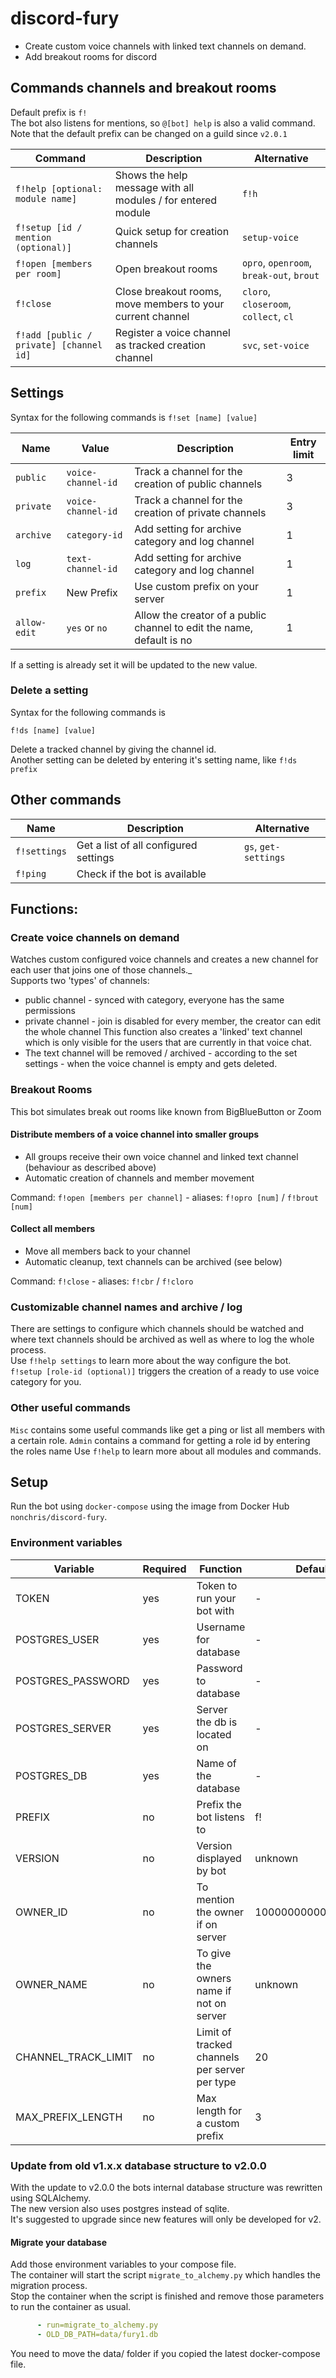 # discord-fury
* Create custom voice channels with linked text channels on demand.  
* Add breakout rooms for discord

## Commands channels and breakout rooms
Default prefix is `f!`  
The bot also listens for mentions, so `@[bot] help` is also a valid command.  
Note that the default prefix can be changed on a guild since `v2.0.1`  

| Command | Description | Alternative |  
| ------ |   ------ | ------- | 
| `f!help [optional: module name]` | Shows the help message with all modules / for entered module | `f!h` |
| `f!setup [id / mention (optional)]` | Quick setup for creation channels | `setup-voice` |
| `f!open [members per room]` | Open breakout rooms | `opro`, `openroom`, `break-out`, `brout` |
| `f!close` | Close breakout rooms, move members to your current channel | `cloro`, `closeroom`, `collect`, `cl` |
| `f!add [public / private] [channel id]` | Register a voice channel as tracked creation channel | `svc`, `set-voice`|

## Settings
Syntax for the following commands is `f!set [name] [value]`  

| Name | Value | Description | Entry limit |  
| ------ | ------ | ------- | ------ |  
| `public` | `voice-channel-id` | Track a channel for the creation of public channels   | 3 |  
| `private` | `voice-channel-id` | Track a channel for the creation of private channels   | 3 |  
| `archive` | `category-id` | Add setting for archive category and log channel | 1 |  
| `log` | `text-channel-id` | Add setting for archive category and log channel | 1 |  
| `prefix` | New Prefix | Use custom prefix on your server | 1 |  
| `allow-edit` | `yes` or `no` | Allow the creator of a public channel to edit the name, default is no | 1 |  

If a setting is already set it will be updated to the new value.  

### Delete a setting
Syntax for the following commands is   

`f!ds [name] [value]`  

Delete a tracked channel by giving the channel id.  
Another setting can be deleted by entering it's setting name, like `f!ds prefix`  

## Other commands
| Name |  Description | Alternative |  
| ------ |   ------ | ------- |  
| `f!settings` | Get a list of all configured settings | `gs`, `get-settings` |  
| `f!ping` | Check if the bot is available | |  

## Functions:
### Create voice channels on demand
Watches custom configured voice channels and creates a new channel for each user that joins one of those channels._  
Supports two 'types' of channels:
* public channel - synced with category, everyone has the same permissions  
* private channel - join is disabled for every member, the creator can edit the whole channel
This function also creates a 'linked' text channel which is only visible for the users that are currently in that voice chat.
* The text channel will be removed / archived - according to the set settings - when the voice channel is empty and gets deleted.

### Breakout Rooms
This bot simulates break out rooms like known from BigBlueButton or Zoom
#### Distribute members of a voice channel into smaller groups 
* All groups receive their own voice channel and linked text channel (behaviour as described above)
* Automatic creation of channels and member movement

Command: `f!open [members per channel]` - aliases: `f!opro [num]` / `f!brout [num]`

#### Collect all members
* Move all members back to your channel
* Automatic cleanup, text channels can be archived (see below)

Command: `f!close` - aliases: `f!cbr` / `f!cloro`

### Customizable channel names and archive / log
There are settings to configure which channels should be watched and where text channels should be archived as well as where to log the whole process.  
Use `f!help settings` to learn more about the way configure the bot.  
`f!setup [role-id (optional)]` triggers the creation of a ready to use voice category for you.

### Other useful commands
`Misc` contains some useful commands like get a ping or list all members with a certain role.
`Admin` contains a command for getting a role id by entering the roles name
Use `f!help` to learn more about all modules and commands.

## Setup
Run the bot using `docker-compose` using the image from Docker Hub `nonchris/discord-fury`.

### Environment variables
| Variable | Required | Function | Default |  
| ------ |   ------ | ------- | ------- | 
| TOKEN | yes | Token to run your bot with | - |
| POSTGRES_USER | yes | Username for database | - |
| POSTGRES_PASSWORD | yes | Password to database | - |
| POSTGRES_SERVER | yes | Server the db is located on | - |
| POSTGRES_DB | yes | Name of the database | - |
| PREFIX | no | Prefix the bot listens to | f! |
| VERSION | no | Version displayed by bot | unknown |
| OWNER_ID | no | To mention the owner if on server | 100000000000000000 |
| OWNER_NAME | no | To give the owners name if not on server | unknown |
| CHANNEL_TRACK_LIMIT | no | Limit of tracked channels per server per type | 20 |
| MAX_PREFIX_LENGTH | no | Max length for a custom prefix | 3 |


### Update from old v1.x.x database structure to v2.0.0
With the update to v2.0.0 the bots internal database structure was rewritten using SQLAlchemy.  
The new version also uses postgres instead of sqlite.  
It's suggested to upgrade since new features will only be developed for v2.

#### Migrate your database
Add those environment variables to your compose file.  
The container will start the script `migrate_to_alchemy.py` which handles the migration process.  
Stop the container when the script is finished and remove those parameters to run the container as usual. 
```yaml
      - run=migrate_to_alchemy.py
      - OLD_DB_PATH=data/fury1.db
```
You need to move the data/ folder if you copied the latest docker-compose file.
